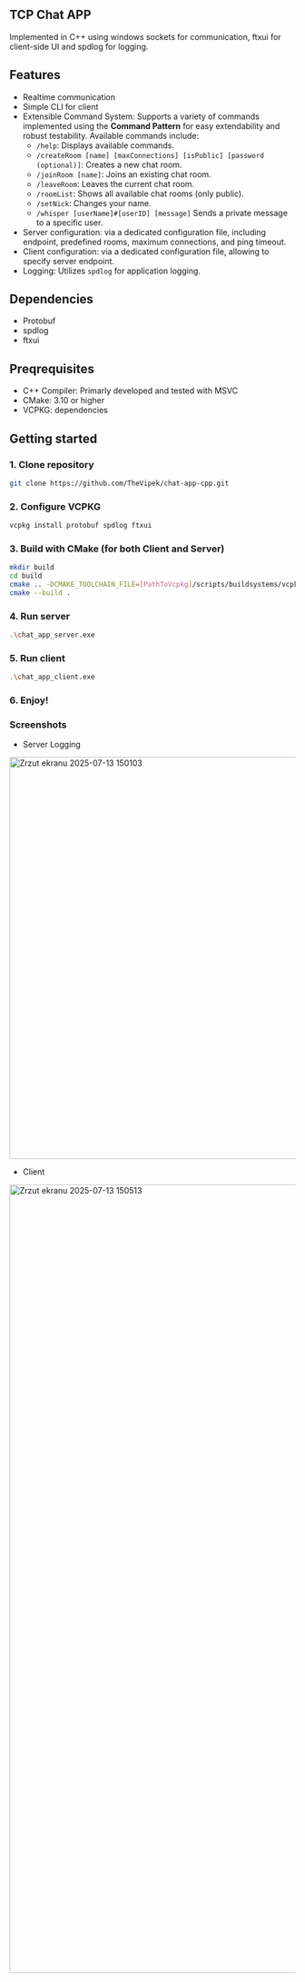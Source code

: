 ## TCP Chat APP
Implemented in C++ using windows sockets for communication, ftxui for client-side UI and spdlog for logging.

## Features

* Realtime communication
* Simple CLI for client
* Extensible Command System: Supports a variety of commands implemented using the **Command Pattern** for easy extendability and robust testability. Available commands include:
  * ``/help``: Displays available commands.
  *  ``/createRoom [name] [maxConnections] [isPublic] [password (optional)]``: Creates a new chat room.
  * ``/joinRoom [name]``: Joins an existing chat room.
  * ``/leaveRoom``: Leaves the current chat room.
  * ``/roomList``: Shows all available chat rooms (only public).
  * ``/setNick``: Changes your name.
  * ``/whisper [userName]#[userID] [message]`` Sends a private message to a specific user.
* Server configuration: via a dedicated configuration file, including endpoint, predefined rooms, maximum connections, and ping timeout.
* Client configuration: via a dedicated configuration file, allowing to specify server endpoint.
* Logging: Utilizes `spdlog` for application logging.

## Dependencies
* Protobuf
* spdlog
* ftxui

## Preqrequisites
* C++ Compiler: Primarly developed and tested with MSVC
* CMake: 3.10 or higher
* VCPKG: dependencies

## Getting started

### 1. Clone repository
```bash
git clone https://github.com/TheVipek/chat-app-cpp.git
```
### 2. Configure VCPKG
```bash
vcpkg install protobuf spdlog ftxui
```
### 3. Build with CMake (for both Client and Server) 
```bash
mkdir build
cd build
cmake .. -DCMAKE_TOOLCHAIN_FILE=[PathToVcpkg]/scripts/buildsystems/vcpkg.cmake
cmake --build .
```
### 4. Run server
```bash
.\chat_app_server.exe
```
### 5. Run client
```bash
.\chat_app_client.exe
```
### 6. Enjoy!

### Screenshots
* Server Logging
<img width="991" height="708" alt="Zrzut ekranu 2025-07-13 150103" src="https://github.com/user-attachments/assets/9d6c3651-2cbe-4f45-8521-abb2490a3eef" />

* Client
<img width="2554" height="1389" alt="Zrzut ekranu 2025-07-13 150513" src="https://github.com/user-attachments/assets/3ba181f4-6913-4116-9d6b-a933d93f2c52" />

